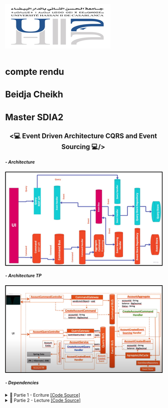 <img src="./Images/img.png"><br><br>
<h2></h2>
<h1>compte rendu</h1>
<h1>Beidja Cheikh</h1>
<h1>Master SDIA2</h1>
<h2 align="center"><💻 Event Driven Architecture CQRS and Event Sourcing 💻/></h2>
<h5>- Architecture</h5>
<img src="./Images/Screenshot_1.png" alt="Architecture a implémenter" width="700" style="border: 2px solid black;"/>
<h5>- Architecture TP</h5>
<img src="./Images/Screenshot_0.png" alt="Architecture a implémenter" width="700" style="border: 2px solid black;"/>
<h5>- Dependencies</h5>

<details>
    <summary>📝 Partie 1 - Ecriture <a href="https://github.com/BeidjaCheikh/Event-Driven-Architecture-CQRS-and-Event-Sourcing/tree/master/src/main/java/ma/enset/comptecqrses" target="_blank">[Code Source]</a></summary>
    <p>
        <h4>Creation des commandes (CommonApi)</h4>
        <h5>- BaseCommand</h5>
        <img src="./Images/Screenshot_3.png" alt="Screenshot_3.png" width="700" style="border: 2px solid black;"/>
        <h5>- CreateAccountCommand</h5>
        <img src="./Images/Screenshot_4.png" alt="Screenshot_4.png" width="700" style="border: 2px solid black;"/>
        <h5>- CreditAccountCommand</h5>
        <img src="./Images/Screenshot_5.png" alt="Screenshot_5.png" width="700" style="border: 2px solid black;"/>
        <h5>- DebitAccountCommand</h5>
        <img src="./Images/Screenshot_6.png" alt="Screenshot_6.png" width="700" style="border: 2px solid black;"/>
        <h5>- Controller CreateAccountCommand (Commands)</h5>
        <img src="./Images/Screenshot_7.png" alt="Screenshot_7.png" width="700" style="border: 2px solid black;"/>
        <img src="./Images/Screenshot_8.png" alt="Screenshot_8.png" width="700" style="border: 2px solid black;"/>
        <h5>- Base de données (PhpMyAdmin)</h5>
        <img src="./Images/Screenshot_9.png" alt="Screenshot_9.png" width="700" style="border: 2px solid black;"/>
        <h4>Creation des événements (CommonApi)</h4>
        <h5>- BaseEvent</h5>
        <img src="./Images/Screenshot_10.png" alt="Screenshot_10.png" width="700" style="border: 2px solid black;"/>
        <h5>- AccountCreatedEvent</h5>
        <img src="./Images/Screenshot_11.png" alt="Screenshot_11.png" width="700" style="border: 2px solid black;"/>
        <h5>- Creation de l'agrégat (AccountAggregate)</h5>
        <img src="./Images/Screenshot_12.png" alt="Screenshot_12.png" width="700" style="border: 2px solid black;"/>
        <h5>- CommandHandler</h5>
        <img src="./Images/Screenshot_13.png" alt="Screenshot_13.png" width="700" style="border: 2px solid black;"/>
        <h5>- EventSourcingHandler</h5>
        <img src="./Images/Screenshot_14.png" alt="Screenshot_14.png" width="700" style="border: 2px solid black;"/>
        <h5>- Test (Postman)</h5>
        <img src="./Images/Screenshot_15.png" alt="Screenshot_15.png" width="700" style="border: 2px solid black;"/>
        <h5>- EventStore</h5>
        <img src="./Images/Screenshot_16.png" alt="Screenshot_16.png" width="700" style="border: 2px solid black;"/>    
        <h5>- EventStore (Controller)</h5>
        <img src="./Images/Screenshot_17.png" alt="Screenshot_17.png" width="700" style="border: 2px solid black;"/>
        <img src="./Images/Screenshot_18.png" alt="Screenshot_18.png" width="700" style="border: 2px solid black;"/>
        <h5>- AccountActivatedEvent & EventSourcingHandler</h5>
        <img src="./Images/Screenshot_19.png" alt="Screenshot_19.png" width="700" style="border: 2px solid black;"/>
        <img src="./Images/Screenshot_20.png" alt="Screenshot_20.png" width="700" style="border: 2px solid black;"/>
        <h5>- Test (Postman)</h5>
        <img src="./Images/Screenshot_15.png" alt="Screenshot_15.png" width="700" style="border: 2px solid black;"/>
        <img src="./Images/Screenshot_21.png" alt="Screenshot_21.png" width="700" style="border: 2px solid black;"/>
        <h5>- AccountCreditedEvent</h5>
        <img src="./Images/Screenshot_29.png" alt="Screenshot_29.png" width="700" style="border: 2px solid black;"/>
        <h5>- EventSourcingHandler</h5>
        <img src="./Images/Screenshot_30.png" alt="Screenshot_30.png" width="700" style="border: 2px solid black;"/>
        <h5>- CreditAccount (Controller)</h5>
        <img src="./Images/Screenshot_24.png" alt="Screenshot_24.png" width="700" style="border: 2px solid black;"/>
        <h5>- Test (Postman)</h5>
        <img src="./Images/Screenshot_25.png" alt="Screenshot_25.png" width="700" style="border: 2px solid black;"/>
        <img src="./Images/Screenshot_26.png" alt="Screenshot_26.png" width="700" style="border: 2px solid black;"/>
        <img src="./Images/Screenshot_27.png" alt="Screenshot_27.png" width="700" style="border: 2px solid black;"/>
        <h5>- AccountDebitedEvent</h5>
        <img src="./Images/Screenshot_22.png" alt="Screenshot_22.png" width="700" style="border: 2px solid black;"/>
        <h5>- CommandHandler & EventSourcingHandler</h5>
        <img src="./Images/Screenshot_23.png" alt="Screenshot_23.png" width="700" style="border: 2px solid black;"/>
        <h5>- DebitAccount (Controller)</h5>
        <img src="./Images/Screenshot_31.png" alt="Screenshot_31.png" width="700" style="border: 2px solid black;"/>
        <h5>- Test (Postman)</h5>
        <img src="./Images/Screenshot_32.png" alt="Screenshot_32.png" width="700" style="border: 2px solid black;"/>
        <img src="./Images/Screenshot_33.png" alt="Screenshot_33.png" width="700" style="border: 2px solid black;"/>
        <img src="./Images/Screenshot_34.png" alt="Screenshot_34.png" width="700" style="border: 2px solid black;"/>
    </p>
</details>
<details>
    <summary>📝 Partie 2 - Lecture <a href="https://github.com/BeidjaCheikh/Event-Driven-Architecture-CQRS-and-Event-Sourcing/tree/master/src/main/java/ma/enset/comptecqrses">[Code Source]</a></summary>
    <p>
        <h5>- Entity Account</h5>
        <img src="./Images/Screenshot_35.png" alt="Screenshot_35.png" width="700" style="border: 2px solid black;"/>
        <h5>- Entity OperationAccount</h5>
        <img src="./Images/Screenshot_36.png" alt="Screenshot_36.png" width="700" style="border: 2px solid black;"/>
        <h5>- Repository AccountRepository</h5>
        <img src="./Images/Screenshot_37.png" alt="Screenshot_37.png" width="700" style="border: 2px solid black;"/>
        <h5>- Repository OperationAccountRepository</h5>
        <img src="./Images/Screenshot_38.png" alt="Screenshot_38.png" width="700" style="border: 2px solid black;"/>
        <h5>- AccountServiceHandler (AccountCreatedEvent)</h5>
        <img src="./Images/Screenshot_40.png" alt="Screenshot_40.png" width="700" style="border: 2px solid black;"/>
        <h5>- AccountServiceHandler (AccountActivatedEvent, AccountDebitedEvent, AccountCreditedEvent)</h5>
        <img src="./Images/Screenshot_41.png" alt="Screenshot_41.png" width="700" style="border: 2px solid black;"/>
        <img src="./Images/Screenshot_42.png" alt="Screenshot_42.png" width="700" style="border: 2px solid black;"/>
        <h5>- Controlleur pour la lecture(AllAccounts)</h5>
        <img src="./Images/Screenshot_43.png" alt="Screenshot_43.png" width="700" style="border: 2px solid black;"/>
        <img src="./Images/Screenshot_44.png" alt="Screenshot_44.png" width="700" style="border: 2px solid black;"/>
        <img src="./Images/Screenshot_45.png" alt="Screenshot_45.png" width="700" style="border: 2px solid black;"/>
        <h5>- Controlleur pour la lecture(getAccountById)</h5>
        <img src="./Images/Screenshot_46.png" alt="Screenshot_46.png" width="700" style="border: 2px solid black;"/>
        <img src="./Images/Screenshot_47.png" alt="Screenshot_47.png" width="700" style="border: 2px solid black;"/>
        <img src="./Images/Screenshot_48.png" alt="Screenshot_48.png" width="700" style="border: 2px solid black;"/>
    </p>
</details>





    


